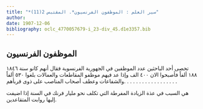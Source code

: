 ```yaml
---
title: "*سير العلم : الموظفون الفرنسيون*. المقتبس 2(11)"
author: 
date: 1907-12-06
bibliography: oclc_4770057679-i_23-div_45.d1e3357.bib
---
```




##  الموظفون الفرنسيون 


 تحصى  أحد  الباحثين عدد الموظفين في الجهورية الفرنسوية فقال أنهم كانو سنة  ١٨٤٦  ١٨٨  ألفاً فأصبحوا الان  ٤٠٠  الف  وإذا عد فيهم موظفو المقاطعات والعمالات بلغوا  ٥٣٠   ألفاً والشفاعات وعطف أصحاب المناصب على ذوى قربأهم. . . . . . . . . . . . . . . . . . 

 هي السبب في عذة الزيادة المفرطة التي تكلف نحو مليار فرنك في السنة إذا اضيفت إليها روابت المتقاعدين. 
